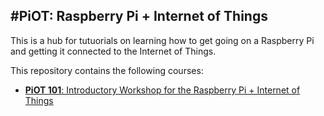 #PiOT: Raspberry Pi + Internet of Things
---

This is a hub for tutuorials on learning how to get going on a Raspberry Pi and getting it connected to the Internet of Things.

This repository contains the following courses:

- [**PiOT 101**: Introductory Workshop for the Raspberry Pi + Internet of Things](/InitialState/piot/wiki/Introduction-to-the-Workshop)